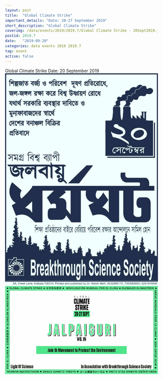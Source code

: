 ```yaml
---
layout: post
title:  "Global Climate Strike"
important_details: "Date: 20-27 September 2019"
short_description: "Global Climate Strike"
coverimg: /data/events/2019/2019.7/Global Climate Strike - 20Sept2019.jpg
postid: 2019.7
date:   "2019-09-20"
categories: data events 2019 2019.7
tag: event
active: false
---
```

<script src="https://assets.digitalclimatestrike.net/widget.js" async></script>
Global Climate Strike
Date: 20 September 2019
<img src="/data/events/2019/2019.7/Global Climate Strike - 20Sept2019.jpg" alt="Global Climate Strike 20 September 2019 - Poster">
<img src="/data/events/2019/2019.7/Global Climate Strike Jalpaiguri - 20Sept2019.jpg" alt="Global Climate Strike Jalpaiguri 20 September 2019 - banner">
